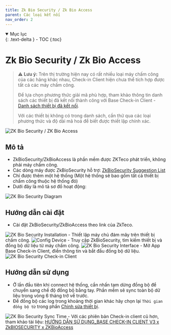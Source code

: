 ```yaml
---
title: Zk Bio Security / Zk Bio Access
parent: Các loại kết nối
nav_order: 2
---
```


<details open markdown="block">
  <summary>
    Mục lục
  </summary>
  {: .text-delta }
- TOC
{:toc}
</details>

# Zk Bio Security / Zk Bio Access

> ⚠️ **Lưu ý:** Trên thị trường hiện nay có rất nhiều loại máy chấm công của các hãng khác nhau, Check-in Client hiện chưa thể tích hợp được tất cả các máy chấm công.  
> 
> Để lựa chọn phương thức giải mã phù hợp, tham khảo thông tin danh sách các thiết bị đã kết nối thành công với Base Check-in Client - [Danh sách thiết bị đã kết nối](../TESTED_DEVICES).
> 
> Với các thiết bị không có trong danh sách, cần thử qua các loại phương thức và độ dài mã hoá để biết được thiết lập chính xác.

<img src="{{site.baseurl}}/assets/images/zk_bio_security.png" alt="ZK Bio Security / ZK Bio Access"> 

## Mô tả

- ZkBioSecurity/ZkBioAccess là phần mềm được ZKTeco phát triển, không phải máy chấm công.
- Các dòng máy được ZkBioSecurity hỗ trợ: <a href="https://drive.google.com/file/d/1zK2fPgwKG3dCVjV-1yCgNJkWCpFo75qQ/view" target="_blank">ZkBioSecurity Suggestion List</a>
- Chỉ được thêm một hệ thống (Một hệ thống sẽ bao gồm tất cả thiết bị chấm công thuộc hệ thống đó)
- Dưới đây là mô tả sơ đồ hoạt động:
<img src="{{site.baseurl}}/assets/images/zk_bio_workflow.png" alt="ZK Bio Security Diagram">

## Hướng dẫn cài đặt

- Cài đặt ZkBioSecurity/ZkBioAccess theo link của ZkTeco.
<img src="{{site.baseurl}}/assets/images/install_zkbiosecuirty.png" alt="ZK Bio Security Installation">
- Thiết lập máy chủ đám mây trên thiết bị chấm công.
<img src="{{site.baseurl}}/assets/images/setting_mcc_cloud_server.png" alt="Config Device">
- Truy cập ZkBioSecurity, tìm kiếm thiết bị và đồng bộ dữ liệu từ máy chấm công.
<img src="{{site.baseurl}}/assets/images/zkbio_sync_device.png" alt="ZK Bio Security Interface">
- Mở App Base Check-in Client, điền thông tin và bắt đầu đồng bộ dữ liệu.
<img src="{{site.baseurl}}/assets/images/zkbio_setup_checkin_client.png" alt="ZK Bio Security Check-in Client">

## Hướng dẫn sử dụng

- Ở lần đầu tiên khi connect hệ thống, cần nhấn tạm dừng đồng bộ để chuyển sang chế độ đồng bộ bằng tay. Phần mềm sẽ sync toàn bộ dữ liệu trong vòng 6 tháng trở về trước.
- Để đồng bộ các log trong khoảng thời gian khác hãy chọn lại `Thời gian đồng bộ từ` trong phần [Chỉnh sửa thiết bị](../FUNCTIONS#chức-năng-chỉnh-sửa-thiết-bị).
<img src="{{site.baseurl}}/assets/images/sync_from.png" alt="ZK Bio Security Sync Time">
- Với các phiên bản Check-in client cũ hơn, tham khảo tài liệu: <a href="https://drive.google.com/file/d/1Yr8qvPSkUBiLtC1YqV5Bo5qS6RCiwW1_/view?usp=sharing" target="_blank">HƯỚNG DẪN SỬ DỤNG_BASE CHECK-IN CLIENT V3 x ZkBIOSECURITY x ZKBioAccess</a>

